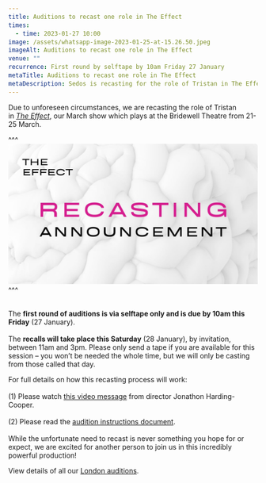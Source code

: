 ```yaml
---
title: Auditions to recast one role in The Effect
times:
  - time: 2023-01-27 10:00
image: /assets/whatsapp-image-2023-01-25-at-15.26.50.jpeg
imageAlt: Auditions to recast one role in The Effect
venue: ""
recurrence: First round by selftape by 10am Friday 27 January
metaTitle: Auditions to recast one role in The Effect
metaDescription: Sedos is recasting for the role of Tristan in The Effect
---
```

Due to unforeseen circumstances, we are recasting the role of Tristan in *[The Effect](https://www.sedos.co.uk/shows/2023-the-effect?mc_cid=288bc18fd7&mc_eid=UNIQID)*, our March show which plays at the Bridewell Theatre from 21-25 March.

^^^
![Recasting one role in The Effect](/assets/whatsapp-image-2023-01-25-at-15.26.50.jpeg)
^^^ 

\
The **first round of auditions is via selftape only and is due by 10am this Friday** (27 January).\
\
The **recalls will take place this Saturday** (28 January), by invitation, between 11am and 3pm. Please only send a tape if you are available for this session – you won’t be needed the whole time, but we will only be casting from those called that day. 

For full details on how this recasting process will work:\
\
(1) Please watch [this video message](https://vimeo.com/792429370) from director Jonathon Harding-Cooper.\
\
(2) Please read the [audition instructions document](https://docs.google.com/document/d/1k5CB1mOlxCTpNMagwoBDph7hJyXdiTyNQQ0z5-4Sp44/edit).\
\
While the unfortunate need to recast is never something you hope for or expect, we are excited for another person to join us in this incredibly powerful production!

View details of all our [London auditions](https://www.sedos.co.uk/get-involved).